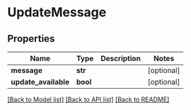 # UpdateMessage

## Properties
Name | Type | Description | Notes
------------ | ------------- | ------------- | -------------
**message** | **str** |  | [optional] 
**update_available** | **bool** |  | [optional] 

[[Back to Model list]](../README.md#documentation-for-models) [[Back to API list]](../README.md#documentation-for-api-endpoints) [[Back to README]](../README.md)


